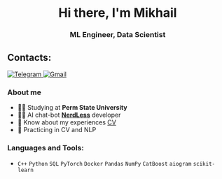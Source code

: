 <div id="header" align="center">
	<h1>Hi there, I'm Mikhail</h1>
	<h3>ML Engineer, Data Scientist</h3>
</div>
<h2>Contacts: </h2>
<div id="socials" align="left">
  <a href="https://t.me/velar27">
      <img src="https://img.shields.io/badge/Telegram-blue?style=flat-square&logo=telegram&logoColor=white" alt="Telegram"/>
  </a>
   
  <a href=mailto:kuznecovmihail2019@gmail.com>
      <img src="https://img.shields.io/badge/Gmail-red?style=flat-square&logo=gmail&logoColor=white" alt="Gmail"/>
  </a>

### About me
- 🧑‍🎓 Studying at **Perm State University**
- 👨‍💻 AI chat-bot **[NerdLess](https://github.com/RakePants/nerdless)** developer 
- 📄 Know about my experiences [CV](cv-link)
- 📒 Practicing in CV and NLP

### Languages and Tools:
- `C++` `Python` `SQL` `PyTorch` `Docker` `Pandas` `NumPy` `CatBoost` `aiogram` `scikit-learn`
